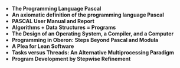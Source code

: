 
<ul>
  
 <li><b><a target="_blank" href="https://github.com/manjunath5496/Publications-By-Niklaus-Wirth/blob/master/niw(1).pdf" style="text-decoration:none;">The Programming Language Pascal</a></b></li>
  
<li><b><a target="_blank" href="https://github.com/manjunath5496/Publications-By-Niklaus-Wirth/blob/master/niw(2).pdf" style="text-decoration:none;">An axiomatic definition of the programming language Pascal </a></b></li>

<li><b><a target="_blank" href="https://github.com/manjunath5496/Publications-By-Niklaus-Wirth/blob/master/niw(3).pdf" style="text-decoration:none;">PASCAL User Manual and Report</a></b></li>                         
  <li><b><a target="_blank" href="https://github.com/manjunath5496/Publications-By-Niklaus-Wirth/blob/master/niw(4).pdf" style="text-decoration:none;">Algorithms + Data Structures = Programs</a></b></li>
  
 <li><b><a target="_blank" href="https://github.com/manjunath5496/Publications-By-Niklaus-Wirth/blob/master/niw(5).pdf" style="text-decoration:none;">The Design of an Operating System, a Compiler, and a Computer</a></b></li>  
 
   <li><b><a target="_blank" href="https://github.com/manjunath5496/Publications-By-Niklaus-Wirth/blob/master/niw(6).pdf" style="text-decoration:none;">Programming in Oberon: Steps Beyond Pascal and Modula</a></b></li>  
                                             

 <li><b><a target="_blank" href="https://github.com/manjunath5496/Publications-By-Niklaus-Wirth/blob/master/niw(7).pdf" style="text-decoration:none;">A Plea for Lean Software</a></b></li>

  
<li><b><a target="_blank" href="https://github.com/manjunath5496/Publications-By-Niklaus-Wirth/blob/master/niw(8).pdf" style="text-decoration:none;">Tasks versus Threads: An Alternative Multiprocessing Paradigm</a></b></li>
<li><b><a target="_blank" href="https://github.com/manjunath5496/Publications-By-Niklaus-Wirth/blob/master/niw(9).pdf" style="text-decoration:none;">Program Development by Stepwise Refinement</a></b></li>

</ul>

